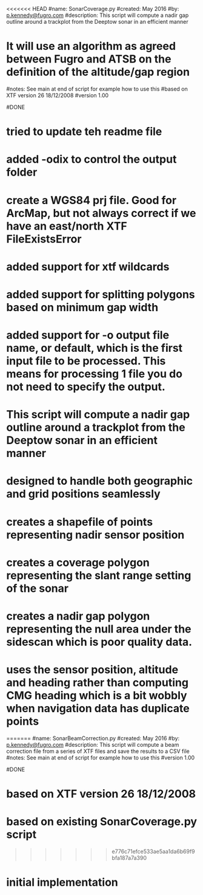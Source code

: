 <<<<<<< HEAD
#name:          SonarCoverage.py
#created:       May 2016
#by:            p.kennedy@fugro.com
#description:   This script will compute a nadir gap outline around a trackplot from the Deeptow sonar in an efficient manner
# It will use an algorithm as agreed between Fugro and ATSB on the definition of the altitude/gap region
#notes:         See main at end of script for example how to use this
#based on XTF version 26 18/12/2008
#version 1.00

#DONE
# tried to update teh readme file
# added -odix to control the output folder
# create a WGS84 prj file.  Good for ArcMap, but not always correct if we have an east/north XTF FileExistsError
# added support for xtf wildcards
# added support for splitting polygons based on minimum gap width
# added support for -o output file name, or default, which is the first input file to be processed.  This means for processing 1 file you do not need to specify the output.
# This script will compute a nadir gap outline around a trackplot from the Deeptow sonar in an efficient manner
# designed to handle both geographic and grid positions seamlessly
# creates a shapefile of points representing nadir sensor position
# creates a coverage polygon representing the slant range setting of the sonar
# creates a nadir gap polygon representing the null area under the sidescan which is poor quality data.
# uses the sensor position, altitude and heading rather than computing CMG heading which is a bit wobbly when navigation data has duplicate points
=======
#name:          SonarBeamCorrection.py
#created:       May 2016
#by:            p.kennedy@fugro.com
#description:   This script will compute a beam correction file from a series of XTF files and save the results to a CSV file
#notes:         See main at end of script for example how to use this
#version 1.00

#DONE

# based on XTF version 26 18/12/2008
# based on existing SonarCoverage.py script
>>>>>>> e776c71efce533ae5aa1da6b69f9bfa187a7a390
# initial implementation
